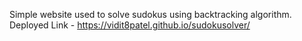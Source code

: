 Simple website used to solve sudokus using backtracking algorithm.
Deployed Link - https://vidit8patel.github.io/sudokusolver/
